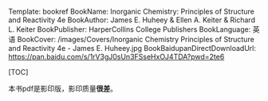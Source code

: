 Template: bookref
BookName: Inorganic Chemistry: Principles of Structure and Reactivity 4e
BookAuthor: James E. Huheey & Ellen A. Keiter & Richard L. Keiter
BookPublisher: HarperCollins College Publishers
BookLanguage: 英语
BookCover: /images/Covers/Inorganic Chemistry Principles of Structure and Reactivity 4e - James E. Huheey.jpg
BookBaidupanDirectDownloadUrl: https://pan.baidu.com/s/1rV3gJ0sUn3FSseHxOJ4TDA?pwd=2te6 


[TOC]

本书pdf是影印版，影印质量**很差**。
